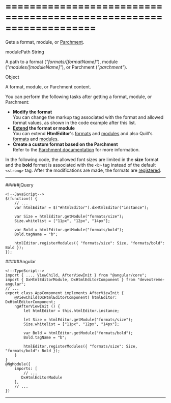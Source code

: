 ===================================================================
===================================================================

<!--shortDescription-->
Gets a format, module, or [Parchment](https://github.com/quilljs/parchment/).
<!--/shortDescription-->

<!--paramName1-->modulePath<!--/paramName1-->
<!--paramType1-->String<!--/paramType1-->
<!--paramDescription1-->
A path to a format (*"formats/[formatName]"*), module (*"modules/[moduleName]"*), or Parchment (*"parchment"*).       
<!--/paramDescription1-->

<!--returnType-->Object<!--/returnType-->
<!--returnDescription-->
A format, module, or Parchment content.
<!--/returnDescription-->

<!--fullDescription-->
You can perform the following tasks after getting a format, module, or Parchment:

- **Modify the format**      
You can change the markup tag associated with the format and allowed format values, as shown in the code example after this list.
- **[Extend](https://developer.mozilla.org/en-US/docs/Web/JavaScript/Reference/Classes/extends) the format or module**     
You can extend **HtmlEditor**'s [formats](https://github.com/DevExpress/DevExtreme/tree/18_2/js/ui/html_editor/formats) and [modules](https://github.com/DevExpress/DevExtreme/tree/18_2/js/ui/html_editor/modules) and also Quill's [formats](https://github.com/quilljs/quill/tree/1.3.6/formats) and [modules](https://github.com/quilljs/quill/tree/1.3.6/modules).
- **Create a custom format based on the Parchment**     
Refer to the [Parchment documentation](https://github.com/quilljs/parchment/blob/master/README.md) for more information.

In the following code, the allowed font sizes are limited in the **size** format and the **bold** format is associated with the `<b>` tag instead of the default `<strong>` tag. After the modifications are made, the formats are [registered](/Documentation/ApiReference/UI_Widgets/dxHtmlEditor/Methods/#registerModulesmodules).

---
#####jQuery

    <!--JavaScript-->
    $(function() {
        // ...
        var htmlEditor = $("#htmlEditor").dxHtmlEditor("instance");

        var Size = htmlEditor.getModule("formats/size");
        Size.whitelist = ["11px", "12px", "14px"]; 

        var Bold = htmlEditor.getModule("formats/bold");
        Bold.tagName = "b";

        htmlEditor.registerModules({ "formats/size": Size, "formats/bold": Bold });
    });

#####Angular

    <!--TypeScript-->
    import { ..., ViewChild, AfterViewInit } from "@angular/core";
    import { DxHtmlEditorModule, DxHtmlEditorComponent } from "devextreme-angular";
    // ...
    export class AppComponent implements AfterViewInit {
        @ViewChild(DxHtmlEditorComponent) htmlEditor: DxHtmlEditorComponent;
        ngAfterViewInit () {
            let htmlEditor = this.htmlEditor.instance;

            let Size = htmlEditor.getModule("formats/size");
            Size.whitelist = ["11px", "12px", "14px"]; 
            
            var Bold = htmlEditor.getModule("formats/bold");
            Bold.tagName = "b";

            htmlEditor.registerModules({ "formats/size": Size, "formats/bold": Bold });
        }
    }
    @NgModule({
        imports: [
            // ...
           DxHtmlEditorModule
        ],
        // ...
    })

---

<!--/fullDescription-->
